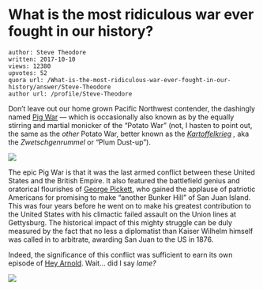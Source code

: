 # What is the most ridiculous war ever fought in our history?

	author: Steve Theodore
	written: 2017-10-10
	views: 12380
	upvotes: 52
	quora url: /What-is-the-most-ridiculous-war-ever-fought-in-our-history/answer/Steve-Theodore
	author url: /profile/Steve-Theodore


Don’t leave out our home grown Pacific Northwest contender, the dashingly named [Pig War](http://markmilliorn.blogspot.com/2014/02/the-pig-war.html) — which is occasionally also known as by the equally stirring and martial monicker of the “Potato War” (not, I hasten to point out, the same as the _other_  Potato War, better known as the _[Kartoffelkrieg](https://en.wikipedia.org/wiki/War_of_the_Bavarian_Succession)_ _,_ aka the _Zwetschgenrummel_  or “Plum Dust-up”).

![](https://qph.fs.quoracdn.net/main-qimg-6b3cf54a56f28f713f11cae93587e8a9-c)

The epic Pig War is that it was the last armed conflict between these United States and the British Empire. It also featured the battlefield genius and oratorical flourishes of [George Pickett](https://en.wikipedia.org/wiki/George_Pickett), who gained the applause of patriotic Americans for promising to make “another Bunker Hill” of San Juan Island. This was four years before he went on to make his greatest contribution to the United States with his climactic failed assault on the Union lines at Gettysburg. The historical impact of this mighty struggle can be duly measured by the fact that no less a diplomatist than Kaiser Wilhelm himself was called in to arbitrate, awarding San Juan to the US in 1876.

Indeed, the significance of this conflict was sufficient to earn its own episode of [Hey Arnold](http://heyarnold.wikia.com/wiki/The_Pig_War). Wait… did I say _lame?_ 

![](https://qph.fs.quoracdn.net/main-qimg-2fad634ac9525794e5ed61e10682a92e-c)

